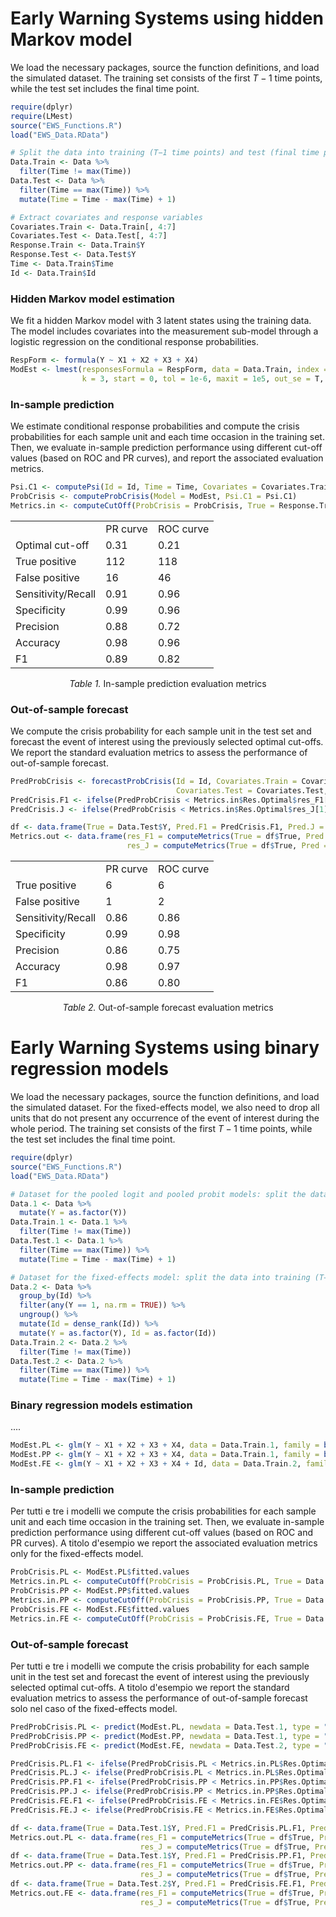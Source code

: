 <h1>Early Warning Systems using hidden Markov model</h1>

We load the necessary packages, source the function definitions, and load the simulated dataset. The training set consists of the first $T−1$ time points, while the test set includes the final time point.

```r
require(dplyr)
require(LMest)
source("EWS_Functions.R")
load("EWS_Data.RData")

# Split the data into training (T−1 time points) and test (final time point) sets
Data.Train <- Data %>% 
  filter(Time != max(Time))
Data.Test <- Data %>% 
  filter(Time == max(Time)) %>% 
  mutate(Time = Time - max(Time) + 1)

# Extract covariates and response variables
Covariates.Train <- Data.Train[, 4:7]
Covariates.Test <- Data.Test[, 4:7]
Response.Train <- Data.Train$Y
Response.Test <- Data.Test$Y
Time <- Data.Train$Time
Id <- Data.Train$Id
```


<h3>Hidden Markov model estimation</h3>

We fit a hidden Markov model with 3 latent states using the training data. The model includes covariates into the measurement sub-model through a logistic regression on the conditional response probabilities.

```r
RespForm <- formula(Y ~ X1 + X2 + X3 + X4)
ModEst <- lmest(responsesFormula = RespForm, data = Data.Train, index = c("Id", "Time"), 
                k = 3, start = 0, tol = 1e-6, maxit = 1e5, out_se = T, output = T)
```


<h3>In-sample prediction</h3>

We estimate conditional response probabilities and compute the crisis probabilities for each sample unit and each time occasion in the training set. Then, we evaluate in-sample prediction performance using different cut-off values (based on ROC and PR curves), and report the associated evaluation metrics.

```r
Psi.C1 <- computePsi(Id = Id, Time = Time, Covariates = Covariates.Train, Model = ModEst)
ProbCrisis <- computeProbCrisis(Model = ModEst, Psi.C1 = Psi.C1)
Metrics.in <- computeCutOff(ProbCrisis = ProbCrisis, True = Response.Train)
```

<div align="center">
  <table>
    <tr>
      <td></td><td>PR curve</td><td>ROC curve</td>
    </tr>
    <tr>
      <td>Optimal cut-off</td> <td>0.31</td> <td>0.21</td>
    </tr>
    <tr>
      <td>True positive</td> <td>112</td> <td>118</td>
    </tr>
    <tr>
      <td>False positive</td> <td>16</td> <td>46</td>
    </tr>
    <tr>
      <td>Sensitivity/Recall</td> <td>0.91</td> <td>0.96</td>
    </tr>
    <tr>
      <td>Specificity</td> <td>0.99</td> <td>0.96</td>
    </tr>
    <tr>
      <td>Precision</td> <td>0.88</td> <td>0.72</td>
    </tr>
    <tr>
      <td>Accuracy</td> <td>0.98</td> <td>0.96</td>
    </tr>
    <tr>
      <td>F1</td> <td>0.89</td> <td>0.82</td>
    </tr>
  </table>
  <caption>
    <em>Table 1.</em> In-sample prediction evaluation metrics
  </caption>
</div>


<h3>Out-of-sample forecast</h3>

We compute the crisis probability for each sample unit in the test set and forecast the event of interest using the previously selected optimal cut-offs. We report the standard evaluation metrics to assess the performance of out-of-sample forecast.

```r
PredProbCrisis <- forecastProbCrisis(Id = Id, Covariates.Train = Covariates.Train, 
                                     Covariates.Test = Covariates.Test, Model = ModEst)
PredCrisis.F1 <- ifelse(PredProbCrisis < Metrics.in$Res.Optimal$res_F1[1], 0, 1)
PredCrisis.J <- ifelse(PredProbCrisis < Metrics.in$Res.Optimal$res_J[1], 0, 1)

df <- data.frame(True = Data.Test$Y, Pred.F1 = PredCrisis.F1, Pred.J = PredCrisis.J)
Metrics.out <- data.frame(res_F1 = computeMetrics(True = df$True, Pred = df$Pred.F1), 
                          res_J = computeMetrics(True = df$True, Pred = df$Pred.J))
```

<div align="center">
  <table>
    <tr>
      <td></td><td>PR curve</td><td>ROC curve</td>
    </tr>
    <tr>
      <td>True positive</td> <td>6</td> <td>6</td>
    </tr>
    <tr>
      <td>False positive</td> <td>1</td> <td>2</td>
    </tr>
    <tr>
      <td>Sensitivity/Recall</td> <td>0.86</td> <td>0.86</td>
    </tr>
    <tr>
      <td>Specificity</td> <td>0.99</td> <td>0.98</td>
    </tr>
    <tr>
      <td>Precision</td> <td>0.86</td> <td>0.75</td>
    </tr>
    <tr>
      <td>Accuracy</td> <td>0.98</td> <td>0.97</td>
    </tr>
    <tr>
      <td>F1</td> <td>0.86</td> <td>0.80</td>
    </tr>
  </table>
  <caption>
    <em>Table 2.</em> Out-of-sample forecast evaluation metrics
  </caption>
</div>



<h1>Early Warning Systems using binary regression models</h1>

We load the necessary packages, source the function definitions, and load the simulated dataset. For the fixed-effects model, we also need to drop all units that do not present any occurrence of the event of interest during the whole period. The training set consists of the first $T−1$ time points, while the test set includes the final time point.

```r
require(dplyr)
source("EWS_Functions.R")
load("EWS_Data.RData")

# Dataset for the pooled logit and pooled probit models: split the data into training (T−1 time points) and test (final time point) sets
Data.1 <- Data %>%
  mutate(Y = as.factor(Y))
Data.Train.1 <- Data.1 %>% 
  filter(Time != max(Time))
Data.Test.1 <- Data.1 %>% 
  filter(Time == max(Time)) %>% 
  mutate(Time = Time - max(Time) + 1)

# Dataset for the fixed-effects model: split the data into training (T−1 time points) and test (final time point) sets
Data.2 <- Data %>%
  group_by(Id) %>%
  filter(any(Y == 1, na.rm = TRUE)) %>%
  ungroup() %>% 
  mutate(Id = dense_rank(Id)) %>% 
  mutate(Y = as.factor(Y), Id = as.factor(Id))
Data.Train.2 <- Data.2 %>% 
  filter(Time != max(Time))
Data.Test.2 <- Data.2 %>% 
  filter(Time == max(Time)) %>% 
  mutate(Time = Time - max(Time) + 1)
```


<h3>Binary regression models estimation</h3>

....

```r
ModEst.PL <- glm(Y ~ X1 + X2 + X3 + X4, data = Data.Train.1, family = binomial(link = "logit"))
ModEst.PP <- glm(Y ~ X1 + X2 + X3 + X4, data = Data.Train.1, family = binomial(link = "logit"))
ModEst.FE <- glm(Y ~ X1 + X2 + X3 + X4 + Id, data = Data.Train.2, family = binomial(link = "probit"))
```


<h3>In-sample prediction</h3>

Per tutti e tre i modelli we compute the crisis probabilities for each sample unit and each time occasion in the training set. Then, we evaluate in-sample prediction performance using different cut-off values (based on ROC and PR curves). A titolo d'esempio we report the associated evaluation metrics only for the fixed-effects model. 

```r
ProbCrisis.PL <- ModEst.PL$fitted.values
Metrics.in.PL <- computeCutOff(ProbCrisis = ProbCrisis.PL, True = Data.Train.1$Y)
ProbCrisis.PP <- ModEst.PP$fitted.values
Metrics.in.PP <- computeCutOff(ProbCrisis = ProbCrisis.PP, True = Data.Train.1$Y)
ProbCrisis.FE <- ModEst.FE$fitted.values
Metrics.in.FE <- computeCutOff(ProbCrisis = ProbCrisis.FE, True = Data.Train.2$Y)
```


<h3>Out-of-sample forecast</h3>

Per tutti e tre i modelli we compute the crisis probability for each sample unit in the test set and forecast the event of interest using the previously selected optimal cut-offs. A titolo d'esempio we report the standard evaluation metrics to assess the performance of out-of-sample forecast solo nel caso of the fixed-effects model. 

```r
PredProbCrisis.PL <- predict(ModEst.PL, newdata = Data.Test.1, type = "response")
PredProbCrisis.PP <- predict(ModEst.PP, newdata = Data.Test.1, type = "response")
PredProbCrisis.FE <- predict(ModEst.FE, newdata = Data.Test.2, type = "response")

PredCrisis.PL.F1 <- ifelse(PredProbCrisis.PL < Metrics.in.PL$Res.Optimal$res_F1[1], 0, 1)
PredCrisis.PL.J <- ifelse(PredProbCrisis.PL < Metrics.in.PL$Res.Optimal$res_J[1], 0, 1)
PredCrisis.PP.F1 <- ifelse(PredProbCrisis.PP < Metrics.in.PP$Res.Optimal$res_F1[1], 0, 1)
PredCrisis.PP.J <- ifelse(PredProbCrisis.PP < Metrics.in.PP$Res.Optimal$res_J[1], 0, 1)
PredCrisis.FE.F1 <- ifelse(PredProbCrisis.FE < Metrics.in.FE$Res.Optimal$res_F1[1], 0, 1)
PredCrisis.FE.J <- ifelse(PredProbCrisis.FE < Metrics.in.FE$Res.Optimal$res_J[1], 0, 1)

df <- data.frame(True = Data.Test.1$Y, Pred.F1 = PredCrisis.PL.F1, Pred.J = PredCrisis.PL.J)
Metrics.out.PL <- data.frame(res_F1 = computeMetrics(True = df$True, Pred = df$Pred.F1), 
                             res_J = computeMetrics(True = df$True, Pred = df$Pred.J))
df <- data.frame(True = Data.Test.1$Y, Pred.F1 = PredCrisis.PP.F1, Pred.J = PredCrisis.PP.J)
Metrics.out.PP <- data.frame(res_F1 = computeMetrics(True = df$True, Pred = df$Pred.F1), 
                             res_J = computeMetrics(True = df$True, Pred = df$Pred.J))
df <- data.frame(True = Data.Test.2$Y, Pred.F1 = PredCrisis.FE.F1, Pred.J = PredCrisis.FE.J)
Metrics.out.FE <- data.frame(res_F1 = computeMetrics(True = df$True, Pred = df$Pred.F1), 
                             res_J = computeMetrics(True = df$True, Pred = df$Pred.J))
```
